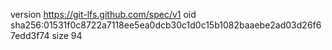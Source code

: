 version https://git-lfs.github.com/spec/v1
oid sha256:01531f0c8722a7118ee5ea0dcb30c1d0c15b1082baaebe2ad03d26f67edd3f74
size 94
